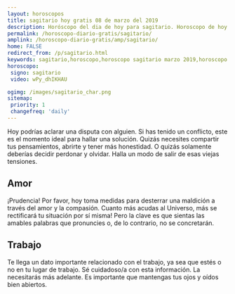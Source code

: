 ```yaml
---
layout: horoscopos
title: sagitario hoy gratis 08 de marzo del 2019 
description: Horóscopo del dia de hoy para sagitario. Horoscopo de hoy 08 de marzo del 2019. Las predicciones de amor, trabajo, vida personal gratis.
permalink: /horoscopo-diario-gratis/sagitario/
amplink: /horoscopo-diario-gratis/amp/sagitario/
home: FALSE
redirect_from: /p/sagitario.html
keywords: sagitario,horoscopo,horoscopo sagitario marzo 2019,horoscopo sagitario hoy,tarot sagitario marzo 2019,horoscopo sagitario,tarot sagitario hoy,horoscopo de hoy,horoscopo diario,tarot del amor,horoscopo de hoy sagitario,horoscopo diario del tarot, Horoscopo de hoy sagitario 08 de marzo del 2019,horóscopo del día, el horoscopo de hoy
horoscopo:
 signo: sagitario
 video: wPy_dhIKHAU

ogimg: /images/sagitario_char.png
sitemap:
 priority: 1
 changefreq: 'daily'
---
```



Hoy podrías aclarar una disputa con alguien. Si has tenido un conflicto, este es el momento ideal para hallar una solución. Quizás necesites compartir tus pensamientos, abrirte y tener más honestidad.  O quizás solamente deberías decidir perdonar y olvidar. Halla un modo de salir de esas viejas tensiones.

## Amor

¡Prudencia! Por favor, hoy toma medidas para desterrar una maldición a través del amor y la compasión. Cuanto más acudas al Universo, más se rectificará tu situación por sí misma!  Pero la clave es que sientas las amables palabras que pronuncies o, de lo contrario, no se concretarán.

## Trabajo

Te llega un dato importante relacionado con el trabajo, ya sea que estés o no en tu lugar de trabajo. Sé cuidadoso/a con esta información. La necesitarás más adelante. Es importante que mantengas tus ojos y oídos bien abiertos.